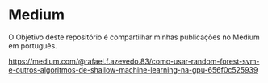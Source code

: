 # Medium
O Objetivo deste repositório é compartilhar minhas publicações no Medium em português.

https://medium.com/@rafael.f.azevedo.83/como-usar-random-forest-svm-e-outros-algoritmos-de-shallow-machine-learning-na-gpu-656f0c525939
